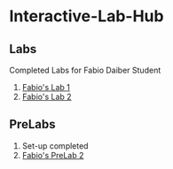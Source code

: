# Interactive-Lab-Hub


## Labs 

Completed Labs for Fabio Daiber Student

1. [Fabio's Lab 1](//github.com/fpdaiber/IDD_Lab1/)
2. [Fabio's Lab 2](//github.com/fpdaiber/IDD_Lab2/)

## PreLabs

1. Set-up completed
2. [Fabio's PreLab 2](//github.com/fpdaiber/IDD_PreLab2/)

